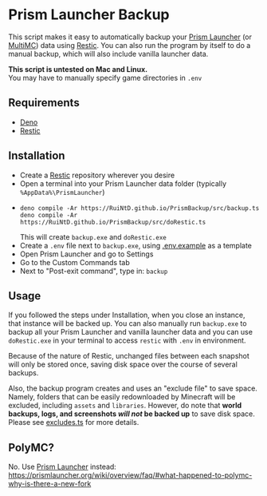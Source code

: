 # Prism Launcher Backup

This script makes it easy to automatically backup your [Prism Launcher] (or [MultiMC]) data using [Restic].
You can also run the program by itself to do a manual backup, which will also include vanilla launcher data.

**This script is untested on Mac and Linux.**\
You may have to manually specify game directories in `.env`

## Requirements

- [Deno]
- [Restic]

## Installation

- Create a [Restic] repository wherever you desire
- Open a terminal into your Prism Launcher data folder (typically `%AppData%\PrismLauncher`)
- ```
  deno compile -Ar https://RuiNtD.github.io/PrismBackup/src/backup.ts
  deno compile -Ar https://RuiNtD.github.io/PrismBackup/src/doRestic.ts
  ```
  This will create `backup.exe` and `doRestic.exe`
- Create a `.env` file next to `backup.exe`, using [.env.example] as a template
- Open Prism Launcher and go to Settings
- Go to the Custom Commands tab
- Next to "Post-exit command", type in: `backup`

## Usage

If you followed the steps under Installation, when you close an instance, that instance will be backed up.
You can also manually run `backup.exe` to backup all your Prism Launcher and vanilla launcher data
and you can use `doRestic.exe` in your terminal to access `restic` with `.env` in environment.

Because of the nature of Restic, unchanged files between each snapshot will only be stored once,
saving disk space over the course of several backups.

Also, the backup program creates and uses an "exclude file" to save space.
Namely, folders that can be easily redownloaded by Minecraft will be excluded, including `assets` and `libraries`.
However, do note that **world backups, logs, and screenshots _will not_ be backed up** to save disk space.
Please see [excludes.ts] for more details.

## PolyMC?

No. Use [Prism Launcher] instead:\
<https://prismlauncher.org/wiki/overview/faq/#what-happened-to-polymc-why-is-there-a-new-fork>

[prism launcher]: https://prismlauncher.org/
[multimc]: https://multimc.org/
[restic]: https://restic.net/
[deno]: https://deno.land/
[.env.example]: ./.env.example
[excludes.ts]: ./src/excludes.ts

